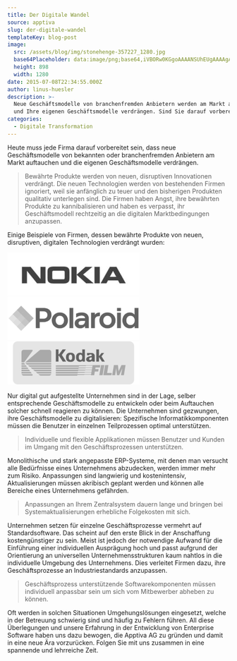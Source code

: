 ```yaml
---
title: Der Digitale Wandel
source: apptiva
slug: der-digitale-wandel
templateKey: blog-post
image:
  src: /assets/blog/img/stonehenge-357227_1280.jpg
  base64Placeholder: data:image/png;base64,iVBORw0KGgoAAAANSUhEUgAAAAgAAAAGCAIAAABxZ0isAAAACXBIWXMAAAsTAAALEwEAmpwYAAAAoUlEQVR4nAGWAGn/AO7FcPHLd9K0XpuKNs2rUv/bjv/9yv/trQDnw2zgvWb71ID/77D/4Jj70oD30Hn/4JMA0bJb1rZf2LVe+9mP//zA//Ov/tmL/daCANi3YO7Icdy7Y+fDbPTNeuDFhu3TlvbThwCMfT5NTCZrZS1MTSZmWy8DDQApMhl2azoAABkDAA4AAh0JAA4AABkEAAcAAA4AABoHqHVOAyDc7L4AAAAASUVORK5CYII=
  height: 898
  width: 1280
date: 2015-07-08T22:34:55.000Z
author: linus-huesler
description: >-
  Neue Geschäftsmodelle von branchenfremden Anbietern werden am Markt auftauchen
  und Ihre eigenen Geschäftsmodelle verdrängen. Sind Sie darauf vorbereitet?
categories:
  - Digitale Transformation
---
```


Heute muss jede Firma darauf vorbereitet sein, dass neue Geschäftsmodelle von bekannten oder branchenfremden Anbietern am Markt auftauchen und die eigenen Geschäftsmodelle verdrängen.

> Bewährte Produkte werden von neuen, disruptiven Innovationen verdrängt.
> Die neuen Technologien werden von bestehenden Firmen ignoriert, weil sie anfänglich zu teuer und den bisherigen Produkten qualitativ unterlegen sind. Die Firmen haben Angst, ihre bewährten Produkte zu kannibalisieren und haben es verpasst, ihr Geschäftsmodell rechtzeitig an die digitalen Marktbedingungen anzupassen.

Einige Beispiele von Firmen, dessen bewährte Produkte von neuen, disruptiven, digitalen Technologien verdrängt wurden:

![Nokia](img/nokia-logo.jpg) ![Polaroid](img/polaroid-logo.png) ![Kodak](img/kodak-logo.png)

Nur digital gut aufgestellte Unternehmen sind in der Lage, selber entsprechende Geschäftsmodelle zu entwickeln oder beim Auftauchen solcher schnell reagieren zu können. Die Unternehmen sind gezwungen, ihre Geschäftsmodelle zu digitalisieren: Spezifische Informatikkomponenten müssen die Benutzer in einzelnen Teilprozessen optimal unterstützen.

> Individuelle und flexible Applikationen müssen Benutzer und Kunden im Umgang mit den Geschäftsprozessen unterstützen.

Monolithische und stark angepasste ERP-Systeme, mit denen man versucht alle Bedürfnisse eines Unternehmens abzudecken, werden immer mehr zum Risiko. Anpassungen sind langwierig und kostenintensiv, Aktualisierungen müssen akribisch geplant werden und können alle Bereiche eines Unternehmens gefährden.

> Anpassungen an Ihrem Zentralsystem dauern lange und bringen bei Systemaktualisierungen erhebliche Folgekosten mit sich.

Unternehmen setzen für einzelne Geschäftsprozesse vermehrt auf Standardsoftware. Das scheint auf den erste Blick in der Anschaffung kostengünstiger zu sein. Meist ist jedoch der notwendige Aufwand für die Einführung einer individuellen Ausprägung hoch und passt aufgrund der Orientierung an universellen Unternehmensstrukturen kaum nahtlos in die individuelle Umgebung des Unternehmens. Dies verleitet Firmen dazu, ihre Geschäftsprozesse an Industriestandards anzupassen.

> Geschäftsprozess unterstützende Softwarekomponenten müssen individuell anpassbar sein um sich vom Mitbewerber abheben zu können.

Oft werden in solchen Situationen Umgehungslösungen eingesetzt, welche in der Betreuung schwierig sind und häufig zu Fehlern führen.
All diese Überlegungen und unsere Erfahrung in der Entwicklung von Enterprise Software haben uns dazu bewogen, die Apptiva AG zu gründen und damit in eine neue Ära vorzurücken. Folgen Sie mit uns zusammen in eine spannende und lehrreiche Zeit.
